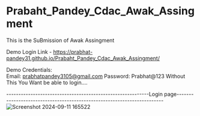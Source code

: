 # Prabaht_Pandey_Cdac_Awak_Assingment


This is the SuBmission of Awak Assingment


Demo Login Link - https://prabhat-pandey31.github.io/Prabaht_Pandey_Cdac_Awak_Assingment/

Demo Credentials:   
Email: prabhatpandey3105@gmail.com
Password: Prabhat@123
Without This You Want be able to login....

-----------------------------------------------------------Login page------------------------------------------------------------------------
![Screenshot 2024-09-11 165522](https://github.com/user-attachments/assets/9b49c8a3-eafa-4f8a-80b7-5a9df765a40c)




